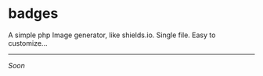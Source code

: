 # badges
A simple php Image generator, like shields.io. Single file. Easy to customize...

<hr>
<em>Soon</em>
